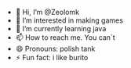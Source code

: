 - 👋 Hi, I’m @Zeolomk
- 👀 I’m interested in making games
- 🌱 I’m currently learning java
- 📫 How to reach me. You can`t
- 😄 Pronouns: polish tank
- ⚡ Fun fact: i like burito

<!---
Zeolomk/Zeolomk is a ✨ special ✨ repository because its `README.md` (this file) appears on your GitHub profile.
You can click the Preview link to take a look at your changes.
--->

